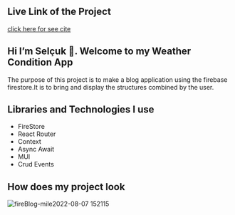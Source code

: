 <h2>Live Link of the Project</h2>

[click here for see cite](https://fireblog-mile.vercel.app/)

## Hi I’m Selçuk 👋. Welcome to my  Weather Condition App 

 The purpose of this project is to make a blog application using the firebase firestore.It is to bring and display the structures combined by the user.

## Libraries and Technologies I use

 * FireStore
 * React Router
 * Context
 * Async Await
 * MUI
 * Crud Events

## How does my project look

![fireBlog-mile2022-08-07 152115](https://user-images.githubusercontent.com/99830247/183295310-6a211464-de44-44f1-b539-1251463d0f62.jpg)






